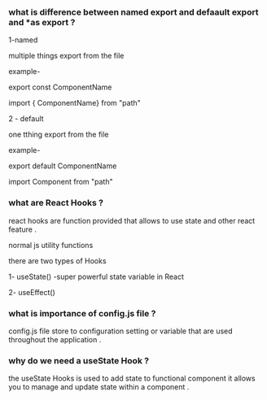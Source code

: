 ### what is difference between named export and defaault export and *as export ? 

1-named

multiple things export from the file

example-

export const ComponentName

import { ComponentName} from "path"


2 - default

one tthing export from the file

example-

export default ComponentName

import Component from "path"
### what are React Hooks ?
react hooks are function provided that allows to use state and other react feature . 

normal js utility functions

there are two types of Hooks

1- useState() -super powerful state variable in React

2- useEffect()

### what is importance of config.js file ?
config.js file store to configuration setting or variable that are used throughout the application . 
### why do we need a useState Hook ? 
the useState Hooks is used to add state to functional component it allows you to manage and update state within a component .